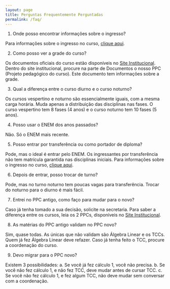 ```yaml
---
layout: page
title: Perguntas Frequentemente Perguntadas
permalink: /faq/
---
```


1. Onde posso encontrar informações sobre o ingresso?

Para informações sobre o ingresso no curso, [clique aqui](https://www.uffs.edu.br/ingresso).

2. Como posso ver a grade do curso?

Os documentos oficiais do curso estão disponíveis no [Site Institucional](https://www.uffs.edu.br/campi/chapeco/cursos/graduacao/ciencia-da-computacao).
Dentro do site institucional, procure na parte de Documentos o nosso PPC (Projeto pedagógico do curso).
Este documento tem informações sobre a grade.

3. Qual a diferença entre o curso diurno e o curso noturno?

Os cursos vespertino e noturno são essencialmente iguais, com a mesma carga horária. Muda apenas a distribuição das disciplinas nas fases. 
O curso vespertino tem 8 fases (4 anos) e o curso noturno tem 10 fases (5 anos).

4. Posso usar o ENEM dos anos passados?

Não. Só o ENEM mais recente.

5. Posso entrar por transferência ou como portador de diploma? 

Pode, mas o ideal é entrar pelo ENEM. Os ingressantes por transferência não tem matrícula garantida nas disciplinas iniciais.
Para informações sobre o ingresso no curso, [clique aqui](https://www.uffs.edu.br/ingresso).

6. Depois de entrar, posso trocar de turno?

Pode, mas no turno noturno tem poucas vagas para transferência. Trocar do noturno para o diurno é mais fácil.

7. Entrei no PPC antigo, como faço para mudar para o novo?

Caso já tenha tomado a sua decisão, solicite na secretaria. 
Para saber a diferença entre os cursos, leia os 2 PPCs, disponíveis no [Site Institucional](https://www.uffs.edu.br/campi/chapeco/cursos/graduacao/ciencia-da-computacao).

8. As matérias do PPC antigo validam no PPC novo?

Sim, quase todas. As únicas que não validam são Álgebra Linear e os TCCs.
Quem já fez Álgebra Linear deve refazer. Caso já tenha feito o TCC, procure a coordenação do curso.

9. Devo migrar para o PPC novo?

Existem 3 possibilidades:
a. Se você já fez cálculo 1, você não precisa. 
b. Se você não fez cálculo 1, e não fez TCC, deve mudar antes de cursar TCC.
c. Se você não fez cálculo 1, e fez algum TCC, não deve mudar sem conversar com a coordenação.
